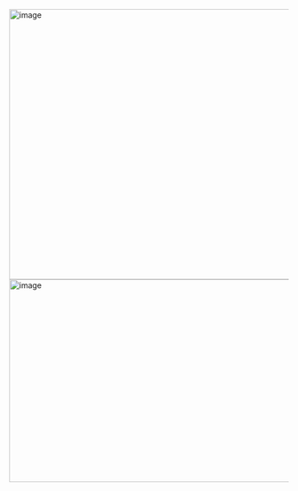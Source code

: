 <img width="858" height="488" alt="image" src="https://github.com/user-attachments/assets/e3f0c577-4211-448d-b0e4-fb3214194fd7" />
<img width="837" height="366" alt="image" src="https://github.com/user-attachments/assets/40dfc899-e9b2-4f34-b139-8c5383362b01" />

